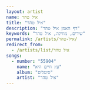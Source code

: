```yaml
---
layout: artist
name: איל טהר
title: "איל טהר"
description: "דף האמן איל טהר"
keywords: "שירים, מוזיקה, איל טהר"
permalink: /artists/איל-טהר/
redirect_from:
  - /artists/list/איל טהר
songs:
  - number: "55904"
    name: "עץ חיים היא"
    album: "סינגלים"
    artist: "איל טהר"
---
```

